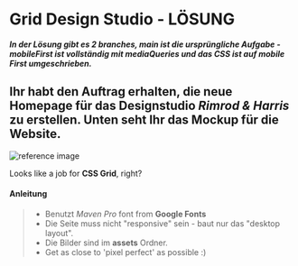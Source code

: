 # Grid Design Studio - LÖSUNG

***In der Lösung gibt es 2 branches, main ist die ursprüngliche Aufgabe - mobileFirst ist vollständig mit mediaQueries und das CSS ist auf mobile First umgeschrieben.*** 

Ihr habt den Auftrag erhalten, die neue Homepage für das Designstudio _Rimrod & Harris_ zu erstellen. Unten seht Ihr das Mockup für die Website. 
-
![reference image](assets/reference-image.png)

Looks like a job for **CSS Grid**, right?

#### Anleitung

> - Benutzt _Maven Pro_ font from **Google Fonts**
> - Die Seite muss nicht "responsive" sein - baut nur das "desktop layout".
> - Die Bilder sind im **assets** Ordner.
> - Get as close to 'pixel perfect' as possible :)
